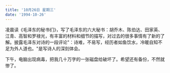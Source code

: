 ```yaml
---
title: '10月26日 星期三'
date: '1994-10-26'
---
```


凌晨读《毛泽东的秘书们》，写了毛泽东的六大秘书：胡乔木、陈伯达、田家英、江青、高智和罗禄光，有丰富的材料和细节的描写，对过去的很多事情有了新的了解。披露毛泽东对诗的一段评论"：诗难，不易写，经历者如鱼饮水，冷暖自知不足为外人道也。"是写诗人的深刻体会。

下午，电脑出现病毒，把我几十万字的一张磁盘给破坏了。希望还有备份，不然就惨了。

